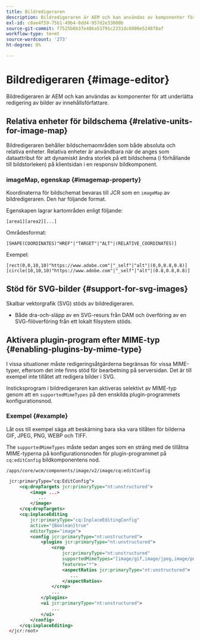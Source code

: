 ```yaml
---
title: Bildredigeraren
description: Bildredigeraren är AEM och kan användas av komponenter för att underlätta redigering av bilder av innehållsförfattare.
exl-id: c8ae4f59-75b1-49b4-8dd4-957d2e33000b
source-git-commit: f7525b6b37e486a53791c2331dc6000e5248f8af
workflow-type: tm+mt
source-wordcount: '273'
ht-degree: 0%

---
```


# Bildredigeraren {#image-editor}

Bildredigeraren är AEM och kan användas av komponenter för att underlätta redigering av bilder av innehållsförfattare.

## Relativa enheter för bildschema {#relative-units-for-image-map}

Bildredigeraren behåller bildschemaområden som både absoluta och relativa enheter. Relativa enheter är användbara när de anges som dataattribut för att dynamiskt ändra storlek på ett bildschema (i förhållande till bildstorleken) på klientsidan i en responsiv bildkomponent.

### imageMap, egenskap {#imagemap-property}

Koordinaterna för bildschemat bevaras till JCR som en `imageMap` av bildredigeraren. Den har följande format.

Egenskapen lagrar kartområden enligt följande:

`[area1][area2][...]`

Områdesformat:

`[SHAPE(COORDINATES)"HREF"|"TARGET"|"ALT"|(RELATIVE_COORDINATES)]`

Exempel:

`[rect(0,0,10,10)"https://www.adobe.com"|"_self"|"alt"|(0,0,0.8,0.8)]`
`[circle(10,10,10)"https://www.adobe.com"|"_self"|"alt"|(0.8,0.8,0.8)]`

## Stöd för SVG-bilder {#support-for-svg-images}

Skalbar vektorgrafik (SVG) stöds av bildredigeraren.

* Både dra-och-släpp av en SVG-resurs från DAM och överföring av en SVG-filöverföring från ett lokalt filsystem stöds.

## Aktivera plugin-program efter MIME-typ {#enabling-plugins-by-mime-type}

I vissa situationer måste redigeringsåtgärderna begränsas för vissa MIME-typer, eftersom det inte finns stöd för bearbetning på serversidan. Det är till exempel inte tillåtet att redigera bilder i SVG.

Insticksprogram i bildredigeraren kan aktiveras selektivt av MIME-typ genom att en `supportedMimeTypes` på den enskilda plugin-programmets konfigurationsnod.

### Exempel {#example}

Låt oss till exempel säga att beskärning bara ska vara tillåten för bilderna GIF, JPEG, PNG, WEBP och TIFF.

The `supportedMimeTypes` måste sedan anges som en sträng med de tillåtna MIME-typerna på konfigurationsnoden för plugin-programmet på `cq:editConfig` bildkomponentens nod.

`/apps/core/wcm/components/image/v2/image/cq:editConfig`

```xml
 jcr:primaryType="cq:EditConfig">
     <cq:dropTargets jcr:primaryType="nt:unstructured">
         <image ...>
            ...
         </image>
     </cq:dropTargets>
     <cq:inplaceEditing
         jcr:primaryType="cq:InplaceEditingConfig"
         active="{Boolean}true"
         editorType="image">
         <config jcr:primaryType="nt:unstructured">
             <plugins jcr:primaryType="nt:unstructured">
                 <crop
                     jcr:primaryType="nt:unstructured"
                     supportedMimeTypes="[image/gif,image/jpeg,image/png,image/webp,image/tiff]"
                     features="*">
                     <aspectRatios jcr:primaryType="nt:unstructured">
                        ...
                     </aspectRatios>
                 </crop>
                 ...
             </plugins>
             <ui jcr:primaryType="nt:unstructured">
                 ...
             </ui>
         </config>
     </cq:inplaceEditing>
 </jcr:root>
```
